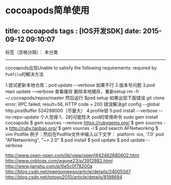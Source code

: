 ﻿# cocoapods简单使用
title: cocoapods
tags : [IOS开发SDK]
date: 2015-09-12 09:10:07
---
标签（空格分隔）： 未分类

---

cocoapods出现Unable to satisfy the following requirements: required by `Podfile`的解决方法

1.尝试更新本地仓库：pod update --verbose  如果不行
2.版本号问题
3.pod repo update —verbose 查看缓存  删除本地缓存，重新setup  rm -fr ~/.cocoapods/repos/master  然后运行 $pod setup
如果出现下面错误
git clone error: RPC failed; result=56, HTTP code = 200
错误解决git config --global http.postBuffer 524288000（尽量大）
4.profile锁
5.pod install --verbose --no-repo-update
个人觉得:1、2的可能性大
pod的常用命令
sudo gem install cocoapods
$ gem sources --remove https://rubygems.org/
$ gem sources -a http://ruby.taobao.org/
$ gem sources -l
$ pod search AFNetworking
$ vim Podfile 例子：然后在Podfile文件中输入以下文字： platform :ios, '7.0' pod "AFNetworking", "~> 2.0"
$ pod install
$ pod update
$ pod update --verbose 

http://www.open-open.com/lib/view/open1442462680602.html
http://www.cnblogs.com/wayne23/p/3912882.html
http://www.jianshu.com/p/6e5c0f78200a
http://blog.csdn.net/meegomeego/article/details/24005567
http://blog.csdn.net/totogo2010/article/details/8198694






